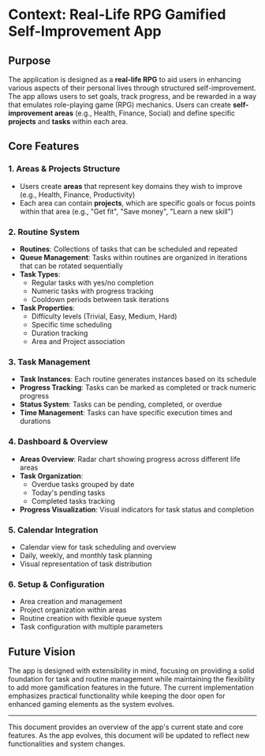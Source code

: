 # Context: Real-Life RPG Gamified Self-Improvement App

## Purpose

The application is designed as a **real-life RPG** to aid users in enhancing various aspects of their personal lives through structured self-improvement. The app allows users to set goals, track progress, and be rewarded in a way that emulates role-playing game (RPG) mechanics. Users can create **self-improvement areas** (e.g., Health, Finance, Social) and define specific **projects** and **tasks** within each area.

## Core Features

### 1. **Areas & Projects Structure**
   - Users create **areas** that represent key domains they wish to improve (e.g., Health, Finance, Productivity)
   - Each area can contain **projects**, which are specific goals or focus points within that area (e.g., "Get fit", "Save money", "Learn a new skill")

### 2. **Routine System**
   - **Routines**: Collections of tasks that can be scheduled and repeated
   - **Queue Management**: Tasks within routines are organized in iterations that can be rotated sequentially
   - **Task Types**:
     - Regular tasks with yes/no completion
     - Numeric tasks with progress tracking
     - Cooldown periods between task iterations
   - **Task Properties**:
     - Difficulty levels (Trivial, Easy, Medium, Hard)
     - Specific time scheduling
     - Duration tracking
     - Area and Project association

### 3. **Task Management**
   - **Task Instances**: Each routine generates instances based on its schedule
   - **Progress Tracking**: Tasks can be marked as completed or track numeric progress
   - **Status System**: Tasks can be pending, completed, or overdue
   - **Time Management**: Tasks can have specific execution times and durations

### 4. **Dashboard & Overview**
   - **Areas Overview**: Radar chart showing progress across different life areas
   - **Task Organization**:
     - Overdue tasks grouped by date
     - Today's pending tasks
     - Completed tasks tracking
   - **Progress Visualization**: Visual indicators for task status and completion

### 5. **Calendar Integration**
   - Calendar view for task scheduling and overview
   - Daily, weekly, and monthly task planning
   - Visual representation of task distribution

### 6. **Setup & Configuration**
   - Area creation and management
   - Project organization within areas
   - Routine creation with flexible queue system
   - Task configuration with multiple parameters

## Future Vision

The app is designed with extensibility in mind, focusing on providing a solid foundation for task and routine management while maintaining the flexibility to add more gamification features in the future. The current implementation emphasizes practical functionality while keeping the door open for enhanced gaming elements as the system evolves.

---

This document provides an overview of the app's current state and core features. As the app evolves, this document will be updated to reflect new functionalities and system changes.
